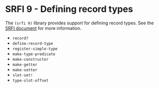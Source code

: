 # SRFI 9 - Defining record types

The `(srfi 9)` library provides support for defining record types. See
the [SRFI document](http://srfi.schemers.org/srfi-9/srfi-9.html) for
more information.

- `record?`
- `define-record-type`
- `register-simple-type`
- `make-type-predicate`
- `make-constructor`
- `make-getter`
- `make-setter`
- `slot-set!`
- `type-slot-offset`
